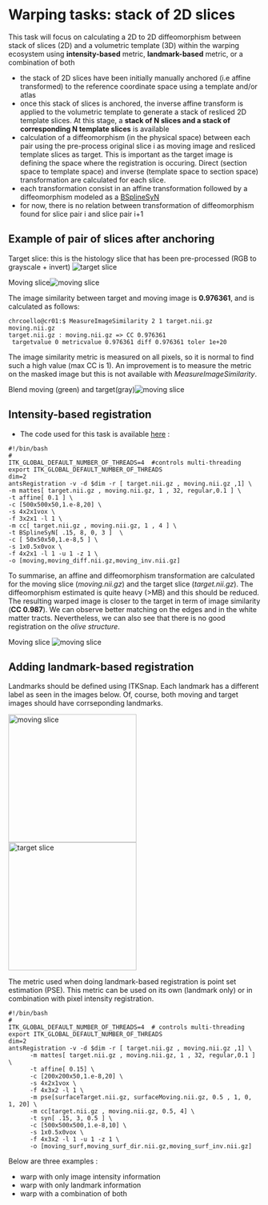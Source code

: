 # Warping tasks: stack of 2D slices
This task will focus on calculating a 2D to 2D diffeomorphism between stack of slices (2D) and a volumetric template (3D) within the warping ecosystem using **intensity-based** metric, **landmark-based** metric, or a combination of both
  + the stack of 2D slices have been initially manually anchored (i.e affine transformed) to the reference coordinate space using a template and/or atlas
  + once this stack of slices is anchored, the inverse affine transform is applied to the volumetric template to generate a stack of resliced 2D template slices. At this stage, a **stack of N slices and a stack of corresponding N template slices** is available
  + calculation of a diffeomorphism (in the physical space) between each pair using the pre-process original slice i as moving image and resliced template slices as target. This is important as the target image is defining the space where the registration is occuring. Direct (section space to template space) and inverse (template space to section space)  transformation are calculated for each slice.
  + each transformation consist in an affine transformation followed by a diffeomorphism modeled as a [BSplineSyN](http://journal.frontiersin.org/article/10.3389/fninf.2013.00039/full)
  + for now, there is no relation between transformation of diffeomorphism found for slice pair i and slice pair i+1

## Example of pair of slices after anchoring
Target slice: this is the histology slice that has been pre-processed (RGB to grayscale + invert)
![target slice](https://github.com/ChrCoello/warp/blob/master/2D/elastic/target.png?raw=true "Target Slice")

Moving slice![moving slice](https://github.com/ChrCoello/warp/blob/master/2D/elastic/moving.png?raw=true "Moving Slice")

The image similarity between target and moving image is **0.976361**, and is calculated as follows:
```shell
chrcoello@cr01:$ MeasureImageSimilarity 2 1 target.nii.gz moving.nii.gz
target.nii.gz : moving.nii.gz => CC 0.976361
 targetvalue 0 metricvalue 0.976361 diff 0.976361 toler 1e+20
```
The image similarity metric is measured on all pixels, so it is normal to find such a high value (max CC  is 1). An improvement is to measure the metric on the masked image but this is not available with *MeasureImageSimilarity*.

Blend moving (green) and target(gray)![moving slice](https://github.com/ChrCoello/warp/blob/master/2D/animated.gif?raw=true "Green: moving, gray: target")

## Intensity-based registration
+ The code used for this task is available [here](https://github.com/ChrCoello/warp/blob/master/2D/elastic/runElastic.sh) :
```shell      
#!/bin/bash
#
ITK_GLOBAL_DEFAULT_NUMBER_OF_THREADS=4  #controls multi-threading
export ITK_GLOBAL_DEFAULT_NUMBER_OF_THREADS
dim=2
antsRegistration -v -d $dim -r [ target.nii.gz , moving.nii.gz ,1] \
-m mattes[ target.nii.gz , moving.nii.gz, 1 , 32, regular,0.1 ] \
-t affine[ 0.1 ] \
-c [500x500x50,1.e-8,20] \
-s 4x2x1vox \
-f 3x2x1 -l 1 \
-m cc[ target.nii.gz , moving.nii.gz, 1 , 4 ] \
-t BSplineSyN[ .15, 8, 0, 3 ]  \
-c [ 50x50x50,1.e-8,5 ] \
-s 1x0.5x0vox \
-f 4x2x1 -l 1 -u 1 -z 1 \
-o [moving,moving_diff.nii.gz,moving_inv.nii.gz]
```
To summarise, an affine and diffeomorphism transformation are calculated for the moving slice (*moving.nii.gz*) and the target slice (*target.nii.gz*). The diffeomorphism estimated is quite heavy (>MB) and this should be reduced.
The resulting warped image is closer to the target in term of image similarity (**CC 0.987**). We can observe better matching on the edges and in the white matter tracts. Nevertheless, we can also see that there is no good registration on the *olive structure*.

Moving slice
![moving slice](https://github.com/ChrCoello/warp/blob/master/2D/animated_warp.gif?raw=true "Green: moving, gray: target")

## Adding landmark-based registration
Landmarks should be defined using ITKSnap. Each landmark has a different label as seen in the images below. Of, course, both moving and target images should have corrseponding landmarks.

<img src="https://github.com/ChrCoello/warp/blob/master/2D/landmarks/surfaceMoving.png?raw=true" alt="moving slice" width="256">
<img src="https://github.com/ChrCoello/warp/blob/master/2D/landmarks/surfaceTarget.png?raw=true" alt="target slice" width="256">

The metric used when doing landmark-based registration is point set estimation (PSE). This metric can be used on its own (landmark only) or in combination with pixel intensity registration.

```shell
#!/bin/bash
#
ITK_GLOBAL_DEFAULT_NUMBER_OF_THREADS=4  # controls multi-threading
export ITK_GLOBAL_DEFAULT_NUMBER_OF_THREADS
dim=2
antsRegistration -v -d $dim -r [ target.nii.gz , moving.nii.gz ,1] \
      -m mattes[ target.nii.gz , moving.nii.gz, 1 , 32, regular,0.1 ] \
      -t affine[ 0.15] \
      -c [200x200x50,1.e-8,20] \
      -s 4x2x1vox \
      -f 4x3x2 -l 1 \
      -m pse[surfaceTarget.nii.gz, surfaceMoving.nii.gz, 0.5 , 1, 0, 1, 20] \
      -m cc[target.nii.gz , moving.nii.gz, 0.5, 4] \
      -t syn[ .15, 3, 0.5 ] \
      -c [500x500x500,1.e-8,10] \
      -s 1x0.5x0vox \
      -f 4x3x2 -l 1 -u 1 -z 1 \
      -o [moving_surf,moving_surf_dir.nii.gz,moving_surf_inv.nii.gz]
```

Below are three examples :
 * warp with only image intensity information
 * warp with only landmark information
 * warp with a combination of both
